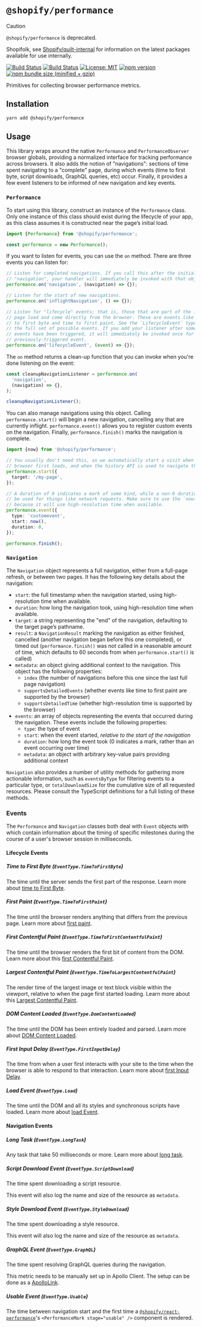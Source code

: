 # `@shopify/performance`

> [!CAUTION]
>
> `@shopify/performance` is deprecated.
>
> Shopifolk, see
> [Shopify/quilt-internal](https://github.com/shopify/quilt-internal) for
> information on the latest packages available for use internally.

[![Build Status](https://github.com/Shopify/quilt/workflows/Node-CI/badge.svg?branch=main)](https://github.com/Shopify/quilt/actions?query=workflow%3ANode-CI)
[![Build Status](https://github.com/Shopify/quilt/workflows/Ruby-CI/badge.svg?branch=main)](https://github.com/Shopify/quilt/actions?query=workflow%3ARuby-CI)
[![License: MIT](https://img.shields.io/badge/License-MIT-green.svg)](LICENSE.md) [![npm version](https://badge.fury.io/js/%40shopify%2Fperformance.svg)](https://badge.fury.io/js/%40shopify%2Fperformance.svg) [![npm bundle size (minified + gzip)](https://img.shields.io/bundlephobia/minzip/@shopify/performance.svg)](https://img.shields.io/bundlephobia/minzip/@shopify/performance.svg)

Primitives for collecting browser performance metrics.

## Installation

```bash
yarn add @shopify/performance
```

## Usage

This library wraps around the native `Performance` and `PerformanceObserver` browser globals, providing a normalized interface for tracking performance across browsers. It also adds the notion of "navigations": sections of time spent navigating to a "complete" page, during which events (time to first byte, script downloads, GraphQL queries, etc) occur. Finally, it provides a few event listeners to be informed of new navigation and key events.

### `Performance`

To start using this library, construct an instance of the `Performance` class. Only one instance of this class should exist during the lifecycle of your app, as this class assumes it is constructed near the page’s initial load.

```ts
import {Performance} from '@shopify/performance';

const performance = new Performance();
```

If you want to listen for events, you can use the `on` method. There are three events you can listen for:

```ts
// Listen for completed navigations. If you call this after the initial load
// "navigation", your handler will immediately be invoked with that object.
performance.on('navigation', (navigation) => {});

// Listen for the start of new navigations.
performance.on('inflightNavigation', () => {});

// Listen for "lifecycle" events; that is, those that are part of the initial
// page load and come directly from the browser. These are events like time
// to first byte and time to first paint. See the `LifecycleEvent` type for
// the full set of possible events. If you add your listener after some of these
// events have been triggered, it will immediately be invoked once for each
// previously-triggered event.
performance.on('lifecycleEvent', (event) => {});
```

The `on` method returns a clean-up function that you can invoke when you're done listening on the event:

```ts
const cleanupNavigationListener = performance.on(
  'navigation',
  (navigation) => {},
);

cleanupNavigationListener();
```

You can also manage navigations using this object. Calling `performance.start()` will begin a new navigation, cancelling any that are currently inflight. `performance.event()` allows you to register custom events on the navigation. Finally, `performance.finish()` marks the navigation is complete.

```ts
import {now} from '@shopify/performance';

// You usually don't need this, as we automatically start a visit when the
// browser first loads, and when the history API is used to navigate the app.
performance.start({
  target: '/my-page',
});

// A duration of 0 indicates a mark of some kind, while a non-0 duration would
// be used for things like network requests. Make sure to use the `now()` function
// because it will use high-resolution time when available.
performance.event({
  type: 'customevent',
  start: now(),
  duration: 0,
});

performance.finish();
```

### `Navigation`

The `Navigation` object represents a full navigation, either from a full-page refresh, or between two pages. It has the following key details about the navigation:

- `start`: the full timestamp when the navigation started, using high-resolution time when available.
- `duration`: how long the navigation took, using high-resolution time when available.
- `target`: a string representing the "end" of the navigation, defaulting to the target page’s pathname.
- `result`: a `NavigationResult` marking the navigation as either finished, cancelled (another navigation began before this one completed), or timed out (`performance.finish()` was not called in a reasonable amount of time, which defaults to 60 seconds from when `performance.start()` is called)
- `metadata`: an object giving additional context to the navigation. This object has the following properties:
  - `index` (the number of navigations before this one since the last full page navigation)
  - `supportsDetailedEvents` (whether events like time to first paint are supported by the browser)
  - `supportsDetailedTime` (whether high-resolution time is supported by the browser)
- `events`: an array of objects representing the events that occurred during the navigation. These events include the following properties:
  - `type`: the type of event
  - `start`: when the event started, _relative to the start of the navigation_
  - `duration`: how long the event took (0 indicates a mark, rather than an event occurring over time)
  - `metadata`: an object with arbitrary key-value pairs providing additional context

`Navigation` also provides a number of utility methods for gathering more actionable information, such as `eventsByType` for filtering events to a particular type, or `totalDownloadSize` for the cumulative size of all requested resources. Please consult the TypeScript definitions for a full listing of these methods.

### Events

The `Performance` and `Navigation` classes both deal with `Event` objects with which contain information about the timing of specific milestones during the course of a user's browser session in milliseconds.

#### Lifecycle Events

##### Time to First Byte (`EventType.TimeToFirstByte`)

The time until the server sends the first part of the response.
Learn more about [time to First Byte](https://developers.google.com/web/tools/chrome-devtools/network-performance/understanding-resource-timing).

##### First Paint (`EventType.TimeToFirstPaint`)

The time until the browser renders anything that differs from the previous page.
Learn more about [first paint](https://developers.google.com/web/fundamentals/performance/user-centric-performance-metrics#first_paint_and_first_contentful_paint).

##### First Contentful Paint (`EventType.TimeToFirstContentfulPaint`)

The time until the browser renders the first bit of content from the DOM.
Learn more about this [first Contentful Paint](https://developers.google.com/web/tools/lighthouse/audits/first-contentful-paint).

##### Largest Contentful Paint (`EventType.TimeToLargestContentfulPaint`)

The render time of the largest image or text block visible within the viewport, relative to when the page first started loading.
Learn more about this [Largest Contentful Paint](https://web.dev/lcp/).

##### DOM Content Loaded (`EventType.DomContentLoaded`)

The time until the DOM has been entirely loaded and parsed.
Learn more about [DOM Content Loaded](https://developer.mozilla.org/en-US/docs/Web/Events/DOMContentLoaded).

##### First Input Delay (`EventType.FirstInputDelay`)

The time from when a user first interacts with your site to the time when the browser is able to respond to that interaction.
Learn more about [first Input Delay](https://developers.google.com/web/updates/2018/05/first-input-delay).

##### Load Event (`EventType.Load`)

The time until the DOM and all its styles and synchronous scripts have loaded.
Learn more about [load Event](https://developer.mozilla.org/en-US/docs/Web/Events/load).

#### Navigation Events

##### Long Task (`EventType.LongTask`)

Any task that take 50 milliseconds or more.
Learn more about [long task](https://developer.mozilla.org/en-US/docs/Web/API/PerformanceLongTaskTiming).

##### Script Download Event (`EventType.ScriptDownload`)

The time spent downloading a script resource.

This event will also log the name and size of the resource as `metadata`.

##### Style Download Event (`EventType.StyleDownload`)

The time spent downloading a style resource.

This event will also log the name and size of the resource as `metadata`.

##### GraphQL Event (`EventType.GraphQL`)

The time spent resolving GraphQL queries during the navigation.

This metric needs to be manually set up in Apollo Client.
The setup can be done as a [ApolloLink](https://www.apollographql.com/docs/link/).

##### Usable Event (`EventType.Usable`)

The time between navigation start and the first time a [`@shopify/react-performance`](../../react-performance)'s `<PerformanceMark stage="usable" />` component is rendered.
